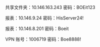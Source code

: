 共享文件夹：10.146.163.243
密码：BOEit123



报表：10.146.9.24
密码：HisServer24!


报表：10.146.8.201
密码：Boeit



VPN 
账号：1006719
密码：Boe8888!